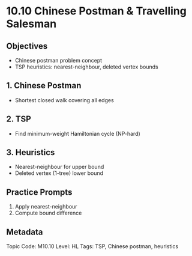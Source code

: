 # 10.10 Chinese Postman & Travelling Salesman

## Objectives
- Chinese postman problem concept
- TSP heuristics: nearest-neighbour, deleted vertex bounds

## 1. Chinese Postman
- Shortest closed walk covering all edges

## 2. TSP
- Find minimum-weight Hamiltonian cycle (NP-hard)

## 3. Heuristics
- Nearest-neighbour for upper bound
- Deleted vertex (1-tree) lower bound

## Practice Prompts
1. Apply nearest-neighbour
2. Compute bound difference

## Metadata
Topic Code: M10.10
Level: HL
Tags: TSP, Chinese postman, heuristics
